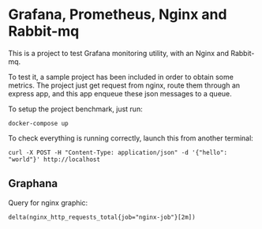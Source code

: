 # Grafana, Prometheus, Nginx and Rabbit-mq

This is a project to test Grafana monitoring utility, with an Nginx and Rabbit-mq.

To test it, a sample project has been included in order to obtain some metrics. The project just get request from nginx, route them through an express app, and this app enqueue these json messages to a queue.

To setup the project benchmark, just run: 

```
docker-compose up
```

To check everything is running correctly, launch this from another terminal:

```
curl -X POST -H "Content-Type: application/json" -d '{"hello": "world"}' http://localhost
```

## Graphana

Query for nginx graphic:

```
delta(nginx_http_requests_total{job="nginx-job"}[2m])
```


